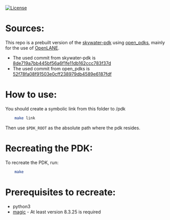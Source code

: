 [![License](https://img.shields.io/badge/License-Apache%202.0-blue.svg)](https://opensource.org/licenses/Apache-2.0) 


# Sources:

This repo is a prebuilt version of the [skywater-pdk](https://github.com/google/skywater-pdk) using [open_pdks](https://github.com/RTimothyEdwards/open_pdks), mainly for the use of [OpenLANE](https://github.com/efabless/openlane/tree/master).

- The used commit from skywater-pdk is [8de719a7bb445bf56a6f1fe11db162ccc783f37d](https://github.com/google/skywater-pdk/commit/8de719a7bb445bf56a6f1fe11db162ccc783f37d)
- The used commit from open_pdks is [52f78fa08f91503e0cff238979db4589e6187fdf](https://github.com/RTimothyEdwards/open_pdks/commit/52f78fa08f91503e0cff238979db4589e6187fdf)

# How to use:

You should create a symbolic link from this folder to /pdk
```bash
	make link
```
Then use `$PDK_ROOT` as the absolute path where the pdk resides.


# Recreating the PDK:

To recreate the PDK, run:

```bash
	make
```

# Prerequisites to recreate:

 - python3
 - [magic](https://github.com/RTimothyEdwards/magic) - At least version 8.3.25 is required
